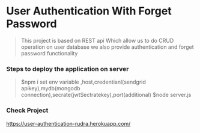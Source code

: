 # User Authentication With Forget Password

> This project is based on REST api
> Which allow us to do CRUD operation on user database
> we also provide authentication and forget password functionality


### Steps to deploy the application on server

> $npm i
> set env variable ,host,credentianl(sendgrid apikey),mydb(mongodb connection),secrate(jwtSectratekey),port(additional)
> $node server.js

### Check Project 
 https://user-authentication-rudra.herokuapp.com/